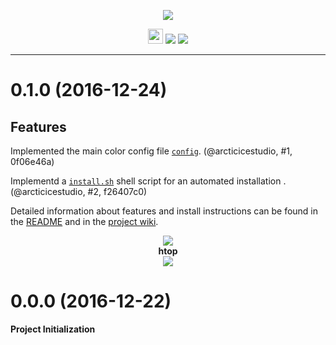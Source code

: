 <p align="center"><img src="https://cdn.rawgit.com/arcticicestudio/nord-terminator/develop/src/assets/nord-terminator-banner.svg"/></p>

<p align="center"><img src="https://assets-cdn.github.com/favicon.ico" width=24 height=24/> <a href="https://github.com/arcticicestudio/nord-terminator/releases/latest"><img src="https://img.shields.io/github/release/arcticicestudio/nord-terminator.svg?style=flat-square"/></a> <a href="https://github.com/arcticicestudio/nord/releases/tag/v0.2.0"><img src="https://img.shields.io/badge/Nord-v0.2.0-88C0D0.svg?style=flat-square"/></a></p>

---

# 0.1.0 (2016-12-24)
## Features
Implemented the main color config file [`config`](https://github.com/arcticicestudio/nord-terminator/blob/develop/src/config). (@arcticicestudio, #1, 0f06e46a)

Implementd a [`install.sh`](https://github.com/arcticicestudio/nord-terminator/blob/develop/install.sh) shell script for an automated installation . (@arcticicestudio, #2, f26407c0)

Detailed information about features and install instructions can be found in the [README](https://github.com/arcticicestudio/nord-terminator/blob/develop/README.md#installation) and in the [project wiki](https://github.com/arcticicestudio/nord-terminator/wiki).

<p align="center"><img src="https://raw.githubusercontent.com/arcticicestudio/nord-terminator/develop/src/assets/scrot-colortest.png"/><br><strong>htop</strong><br><img src="https://raw.githubusercontent.com/arcticicestudio/nord-terminator/develop/src/assets/scrot-htop.png"/></p>

# 0.0.0 (2016-12-22)
**Project Initialization**
